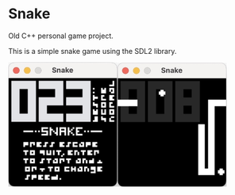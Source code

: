 # Snake

Old C++ personal game project. 

This is a simple snake game using the SDL2 library.

<img src="IMG_1.jpg" alt="menu" width="220"/><img src="IMG_2.jpg" alt="game" width="220"/>
